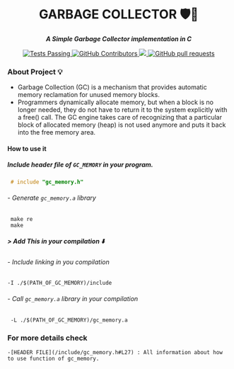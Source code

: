 <h1 align="center">
  GARBAGE COLLECTOR 🛡🔰
</h1>

<p align="center">
	<b><i>  A Simple Garbage Collector implementation in C </i></b><br>
  <p align="center">
    <a href="https://github.com/anuraghazra/github-readme-stats/actions">
      <img alt="Tests Passing" src="https://github.com/anuraghazra/github-readme-stats/workflows/Test/badge.svg" />
    </a>
    <a href="https://github.com/anuraghazra/github-readme-stats/graphs/contributors">
      <img alt="GitHub Contributors" src="https://img.shields.io/github/contributors/anuraghazra/github-readme-stats" />
    </a>
    <a href="https://codecov.io/gh/anuraghazra/github-readme-stats">
      <img src="https://codecov.io/gh/anuraghazra/github-readme-stats/branch/master/graph/badge.svg" />
    <a href="https://github.com/anuraghazra/github-readme-stats/pulls">
      <img alt="GitHub pull requests" src="https://img.shields.io/github/issues-pr/joseph-el/Simple_Garbage_Collector_in_C?color=0088ff" />
    </a>
  </p>
 
 ### About Project 💡
- Garbage Collection (GC) is a mechanism that provides automatic memory reclamation for unused memory blocks.
- Programmers dynamically allocate memory, but when a block is no longer needed, they do not have to return it to the system explicitly with a free() call.   The GC engine takes care of recognizing that a particular block of allocated memory (heap) is not used anymore and puts it back into the free memory area.
#### How to use it
#####  Include header file of ``GC_MEMORY`` in your program.
```C
 # include "gc_memory.h"
```
###### - Generate ``gc_memory.a`` library
```SHELL
 make re
 make
```
##### > Add This in your compilation ⬇️
###### - Include linking in you compilation
 ```Shell
 -I ./$(PATH_OF_GC_MEMORY)/include
 ```
###### - Call ``gc_memory.a`` library in your compilation
```Shell
 -L ./$(PATH_OF_GC_MEMORY)/gc_memory.a
 ```
### For more details check
    -[HEADER FILE](/include/gc_memory.h#L27) : All information about how to use function of gc_memory.
 
